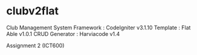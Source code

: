 # clubv2flat

Club Management System
Framework : CodeIgniter v3.1.10
Template : Flat Able v1.0.1
CRUD Generator : Harviacode v1.4

Assignment 2 (ICT600)
